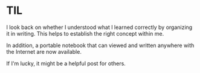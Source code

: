 # TIL

I look back on whether I understood what I learned correctly by organizing it in writing. This helps to establish the right concept within me.

In addition, a portable notebook that can viewed and written anywhere with the Internet are now available.

If I'm lucky, it might be a helpful post for others.

